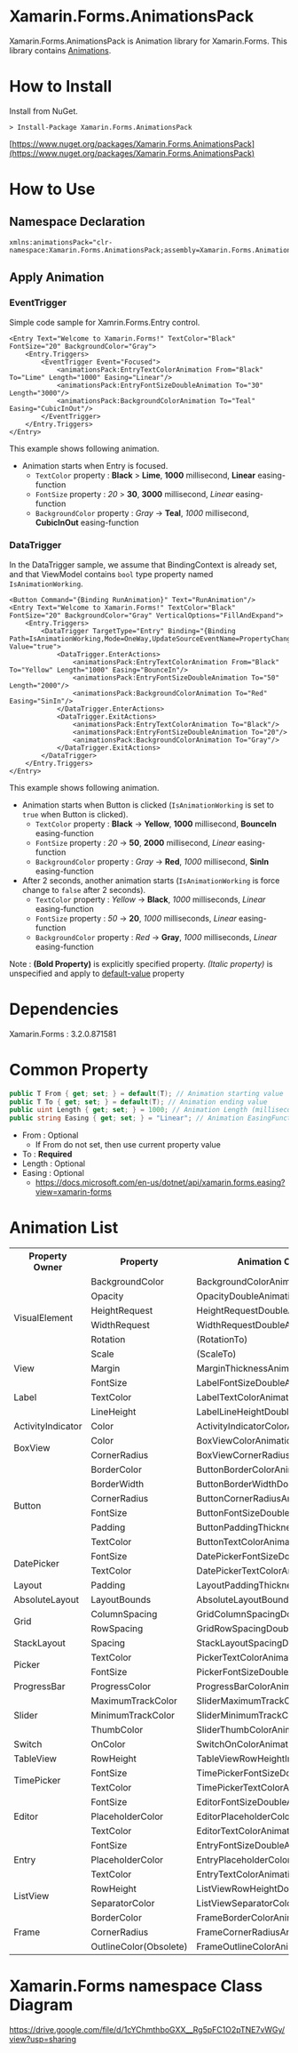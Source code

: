 # Xamarin.Forms.AnimationsPack
Xamarin.Forms.AnimationsPack is Animation library for Xamarin.Forms.
This library contains [Animations](#animation-list).

# How to Install
Install from NuGet.
```
> Install-Package Xamarin.Forms.AnimationsPack
```
[https://www.nuget.org/packages/Xamarin.Forms.AnimationsPack](https://www.nuget.org/packages/Xamarin.Forms.AnimationsPack)

# How to Use
## Namespace Declaration
~~~XAML
xmlns:animationsPack="clr-namespace:Xamarin.Forms.AnimationsPack;assembly=Xamarin.Forms.AnimationsPack"
~~~

## Apply Animation
### EventTrigger
Simple code sample for Xamrin.Forms.Entry control.
~~~XAML
<Entry Text="Welcome to Xamarin.Forms!" TextColor="Black" FontSize="20" BackgroundColor="Gray">
	<Entry.Triggers>
		<EventTrigger Event="Focused">
			<animationsPack:EntryTextColorAnimation From="Black" To="Lime" Length="1000" Easing="Linear"/>
			<animationsPack:EntryFontSizeDoubleAnimation To="30" Length="3000"/>
			<animationsPack:BackgroundColorAnimation To="Teal" Easing="CubicInOut"/>
		</EventTrigger>
	</Entry.Triggers>
</Entry>
~~~

This example shows following animation.
- Animation starts when Entry is focused.
  - `TextColor` property : **Black** > **Lime**, **1000** millisecond, **Linear** easing-function
  - `FontSize` property : *20* > **30**, **3000** millisecond, *Linear* easing-function
  - `BackgroundColor` property : *Gray* -> **Teal**, *1000* millisecond, **CubicInOut** easing-function

### DataTrigger
In the DataTrigger sample, we assume that BindingContext is  already set, and that ViewModel contains `bool` type property named `IsAnimationWorking`.

```XAML
<Button Command="{Binding RunAnimation}" Text="RunAnimation"/>
<Entry Text="Welcome to Xamarin.Forms!" TextColor="Black" FontSize="20" BackgroundColor="Gray" VerticalOptions="FillAndExpand">
	<Entry.Triggers>
		<DataTrigger TargetType="Entry" Binding="{Binding Path=IsAnimationWorking,Mode=OneWay,UpdateSourceEventName=PropertyChanged}" Value="true">
			<DataTrigger.EnterActions>
				<animationsPack:EntryTextColorAnimation From="Black" To="Yellow" Length="1000" Easing="BounceIn"/>
				<animationsPack:EntryFontSizeDoubleAnimation To="50" Length="2000"/>
				<animationsPack:BackgroundColorAnimation To="Red" Easing="SinIn"/>
			</DataTrigger.EnterActions>
			<DataTrigger.ExitActions>
				<animationsPack:EntryTextColorAnimation To="Black"/>
				<animationsPack:EntryFontSizeDoubleAnimation To="20"/>
				<animationsPack:BackgroundColorAnimation To="Gray"/>
			</DataTrigger.ExitActions>
		</DataTrigger>
	</Entry.Triggers>
</Entry>
```

This example shows following animation.
- Animation starts when Button is clicked (`IsAnimationWorking` is set to `true` when Button is clicked).
  - `TextColor` property : **Black** -> **Yellow**, **1000** millisecond, **BounceIn** easing-function
  - `FontSize` property : *20* -> **50**, **2000** millisecond, *Linear* easing-function
  - `BackgroundColor` property : *Gray* -> **Red**, *1000* millisecond, **SinIn** easing-function
- After 2 seconds, another animation starts (`IsAnimationWorking` is force change to `false` after 2 seconds).
  - `TextColor` property : *Yellow* -> **Black**, *1000* milliseconds, *Linear* easing-function
  - `FontSize` property : *50* -> **20**, *1000* milliseconds, *Linear* easing-function
  - `BackgroundColor` property : *Red* -> **Gray**, *1000* milliseconds, *Linear* easing-function

Note : **(Bold Property)** is explicitly specified property. *(Italic property)* is unspecified and apply to [default-value](#common-property) property

# Dependencies
Xamarin.Forms : 3.2.0.871581

# Common Property
~~~C#
public T From { get; set; } = default(T); // Animation starting value
public T To { get; set; } = default(T); // Animation ending value
public uint Length { get; set; } = 1000; // Animation Length (milliseconds)
public string Easing { get; set; } = "Linear"; // Animation EasingFunction name
~~~

- From : Optional
  - If From do not set, then use current property value
- To : **Required**
- Length : Optional
- Easing : Optional
  - https://docs.microsoft.com/en-us/dotnet/api/xamarin.forms.easing?view=xamarin-forms

# Animation List
<table>
<tr>
  <th>Property Owner</th>
  <th>Property</th>
  <th>Animation Class Name</th>
  <th>T</th>
  <th>Implemented</th>
</tr>
<tr>
  <td rowspan=6>VisualElement</td>
  <td>BackgroundColor</td>
  <td>BackgroundColorAnimation</td>
  <td align=center>Color</td>
  <td align=center>&#10003;</td>
</tr>
<tr>
  <td>Opacity</td>
  <td>OpacityDoubleAnimation</td>
  <td align=center>double</td>
  <td align=center>&#10003;</td>
</tr>
<tr>
  <td>HeightRequest</td>
  <td>HeightRequestDoubleAnimation</td>
  <td align=center>double</td>
  <td align=center>&#10003;</td>
</tr>
<tr>
  <td>WidthRequest</td>
  <td>WidthRequestDoubleAnimation</td>
  <td align=center>double</td>
  <td align=center>&#10003;</td>
</tr>
<tr>
  <td>Rotation</td>
  <td>(RotationTo)</td>
  <td align=center>double</td>
  <td align=center>-</td>
</tr>
<tr>
  <td>Scale</td>
  <td>(ScaleTo)</td>
  <td align=center>double</td>
  <td align=center>-</td>
</tr>
<tr>
  <td>View</td>
  <td>Margin</td>
  <td>MarginThicknessAnimation</td>
  <td align=center>Thickness</td>
  <td align=center>&#10003;</td>
</tr>
<tr>
  <td rowspan=3>Label</td>
  <td>FontSize</td>
  <td>LabelFontSizeDoubleAnimation</td>
  <td align=center>double</td>
  <td align=center>&#10003;</td>
</tr>
<tr>
  <td>TextColor</td>
  <td>LabelTextColorAnimation</td>
  <td align=center>Color</td>
  <td align=center>&#10003;</td>
</tr>
<tr>
  <td>LineHeight</td>
  <td>LabelLineHeightDoubleAnimation</td>
  <td align=center>double</td>
  <td align=center>&#10003;</td>
</tr>
<tr>
  <td>ActivityIndicator</td>
  <td>Color</td>
  <td>ActivityIndicatorColorAnimation</td>
  <td align=center>Color</td>
  <td align=center>&#9651;</td>
</tr>
<tr>
  <td rowspan=2>BoxView</td>
  <td>Color</td>
  <td>BoxViewColorAnimation</td>
  <td align=center>Color</td>
  <td align=center>&#10003;</td>
</tr>
<tr>
  <td>CornerRadius</td>
  <td>BoxViewCornerRadiusAnimation</td>
  <td align=center>CornerRadius</td>
  <td align=center>&#10003;</td>
</tr>
<tr>
  <td rowspan=6>Button</td>
  <td>BorderColor</td>
  <td>ButtonBorderColorAnimation</td>
  <td align=center>Color</td>
  <td align=center>&#10003;</td>
</tr>
<tr>
  <td>BorderWidth</td>
  <td>ButtonBorderWidthDoubleAnimation</td>
  <td align=center>double</td>
  <td align=center>&#10003;</td>
</tr>
<tr>
  <td>CornerRadius</td>
  <td>ButtonCornerRadiusAnimation</td>
  <td align=center>CornerRadius</td>
  <td align=center>&#10003;</td>
</tr>
<tr>
  <td>FontSize</td>
  <td>ButtonFontSizeDoubleAnimation</td>
  <td align=center>double</td>
  <td align=center>&#10003;</td>
</tr>
<tr>
  <td>Padding</td>
  <td>ButtonPaddingThicknessAnimation</td>
  <td align=center>Thickness</td>
  <td align=center>&#10003;</td>
</tr>
<tr>
  <td>TextColor</td>
  <td>ButtonTextColorAnimation</td>
  <td align=center>Color</td>
  <td align=center>&#10003;</td>
</tr>
<tr>
  <td rowspan=2>DatePicker</td>
  <td>FontSize</td>
  <td>DatePickerFontSizeDoubleAnimation</td>
  <td align=center>double</td>
  <td align=center>&#10003;</td>
</tr>
<tr>
  <td>TextColor</td>
  <td>DatePickerTextColorAnimation</td>
  <td align=center>Color</td>
  <td align=center>&#10003;</td>
</tr>
<tr>
  <td>Layout</td>
  <td>Padding</td>
  <td>LayoutPaddingThicknessAnimation</td>
  <td align=center>Thickness</td>
  <td align=center>&#10003;</td>
</tr>
<tr>
  <td>AbsoluteLayout</td>
  <td>LayoutBounds</td>
  <td>AbsoluteLayoutBoundsRectangleAnimation</td>
  <td align=center>Rectangle</td>
  <td align=center>?</td>
</tr>
<tr>
  <td rowspan=2>Grid</td>
  <td>ColumnSpacing</td>
  <td>GridColumnSpacingDoubleAnimation</td>
  <td align=center>double</td>
  <td align=center>&#10003;</td>
</tr>
<tr>
  <td>RowSpacing</td>
  <td>GridRowSpacingDoubleAnimation</td>
  <td align=center>double</td>
  <td align=center>&#10003;</td>
</tr>
<tr>
  <td>StackLayout</td>
  <td>Spacing</td>
  <td>StackLayoutSpacingDoubleAnimation</td>
  <td align=center>double</td>
  <td align=center>&#10003;</td>
</tr>
<tr>
  <td rowspan=2>Picker</td>
  <td>TextColor</td>
  <td>PickerTextColorAnimation</td>
  <td align=center>Color</td>
  <td align=center>&#10003;</td>
</tr>
<tr>
  <td>FontSize</td>
  <td>PickerFontSizeDoubleAnimation</td>
  <td align=center>double</td>
  <td align=center>&#10003;</td>
</tr>
<tr>
  <td>ProgressBar</td>
  <td>ProgressColor</td>
  <td>ProgressBarColorAnimation</td>
  <td align=center>Color</td>
  <td align=center>&#10003;</td>
</tr>
<tr>
  <td rowspan=3>Slider</td>
  <td>MaximumTrackColor</td>
  <td>SliderMaximumTrackColorAnimation</td>
  <td align=center>Color</td>
  <td align=center>&#10003;</td>
</tr>
<tr>
  <td>MinimumTrackColor</td>
  <td>SliderMinimumTrackColorAnimation</td>
  <td align=center>Color</td>
  <td align=center>&#10003;</td>
</tr>
<tr>
  <td>ThumbColor</td>
  <td>SliderThumbColorAnimation</td>
  <td align=center>Color</td>
  <td align=center>&#10003;</td>
</tr>
<tr>
  <td>Switch</td>
  <td>OnColor</td>
  <td>SwitchOnColorAnimation</td>
  <td align=center>Color</td>
  <td align=center>&#10003;</td>
</tr>
<tr>
  <td>TableView</td>
  <td>RowHeight</td>
  <td>TableViewRowHeightIntAnimation</td>
  <td align=center>int</td>
  <td align=center>&#10005;</td>
</tr>
<tr>
  <td rowspan=2>TimePicker</td>
  <td>FontSize</td>
  <td>TimePickerFontSizeDoubleAnimation</td>
  <td align=center>double</td>
  <td align=center>&#10003;</td>
</tr>
<tr>
  <td>TextColor</td>
  <td>TimePickerTextColorAnimation</td>
  <td align=center>Color</td>
  <td align=center>&#10003;</td>
</tr>
<tr>
  <td rowspan=3>Editor</td>
  <td>FontSize</td>
  <td>EditorFontSizeDoubleAnimation</td>
  <td align=center>double</td>
  <td align=center>&#10003;</td>
</tr>
<tr>
  <td>PlaceholderColor</td>
  <td>EditorPlaceholderColorAnimation</td>
  <td align=center>Color</td>
  <td align=center>&#10003;</td>
</tr>
<tr>
  <td>TextColor</td>
  <td>EditorTextColorAnimation</td>
  <td align=center>Color</td>
  <td align=center>&#10003;</td>
</tr>
<tr>
  <td rowspan=3>Entry</td>
  <td>FontSize</td>
  <td>EntryFontSizeDoubleAnimation</td>
  <td align=center>double</td>
  <td align=center>&#10003;</td>
</tr>
<tr>
  <td>PlaceholderColor</td>
  <td>EntryPlaceholderColorAnimation</td>
  <td align=center>Color</td>
  <td align=center>&#10003;</td>
</tr>
<tr>
  <td>TextColor</td>
  <td>EntryTextColorAnimation</td>
  <td align=center>Color</td>
  <td align=center>&#10003;</td>
</tr>
<tr>
  <td rowspan=2>ListView</td>
  <td>RowHeight</td>
  <td>ListViewRowHeightDoubleAnimation</td>
  <td align=center>double</td>
  <td align=center>&#10005;</td>
</tr>
<tr>
  <td>SeparatorColor</td>
  <td>ListViewSeparatorColorAnimation</td>
  <td align=center>Color</td>
  <td align=center>&#10003;</td>
</tr>
<tr>
  <td rowspan=3>Frame</td>
  <td>BorderColor</td>
  <td>FrameBorderColorAnimation</td>
  <td align=center>Color</td>
  <td align=center>&#10003;</td>
</tr>
<tr>
  <td>CornerRadius</td>
  <td>FrameCornerRadiusAnimation</td>
  <td align=center>CornerRadius</td>
  <td align=center>&#10003;</td>
</tr>
<tr>
  <td>OutlineColor(Obsolete)</td>
  <td>FrameOutlineColorAnimation</td>
  <td align=center>Color</td>
  <td align=center>&#10003;</td>
</tr>
</table>

# Xamarin.Forms namespace Class Diagram
<https://drive.google.com/file/d/1cYChmthboGXX__Rg5pFC1O2pTNE7vWGy/view?usp=sharing>